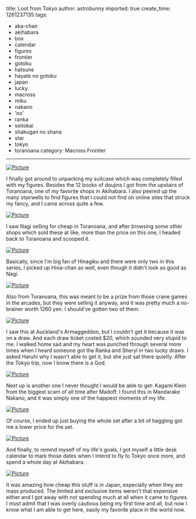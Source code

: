 title: Loot from Tokyo
author: astrobunny
imported: true
create_time: 1261237135
tags:
- aka-chan
- akihabara
- box
- calendar
- figures
- frontier
- gotoku
- hatsune
- hayate no gotoku
- japan
- lucky
- macross
- miku
- nakano
- 'no'
- ranka
- seitokai
- shakugan no shana
- star
- tokyo
- toranoana
category: Macross Frontier
---
 [![](wp-uploads/2009/12/wpid-sml_100_8023-500x375.jpg "Picture")](/images/wp-uploads/2009/12/wpid-sml_100_8023.jpg)  
  
I finally got around to unpacking my suitcase which was completely filled with my figures. Besides the 12 books of doujins I got from the upstairs of Toranoana, one of my favorite shops in Akihabara. I also peered up the many stairwells to find figures that I could not find on online sites that struck my fancy, and I came across quite a few.  
<!--more-->  
 [![](wp-uploads/2009/12/wpid-sml_100_8031-500x666.jpg "Picture")](/images/wp-uploads/2009/12/wpid-sml_100_8031.jpg)  
  
I saw Nagi selling for cheap in Toranoana, and after browsing some other shops which sold these at like, more than the price on this one, I headed back to Toranoana and scooped it.  
  
 [![](wp-uploads/2009/12/wpid-sml_100_8034-500x666.jpg "Picture")](/images/wp-uploads/2009/12/wpid-sml_100_8034.jpg)  
  
Basically, since I'm big fan of Hinagiku and there were only two in this series, I picked up Hina-chan as well, even though it didn't look as good as Nagi.  
  
 [![](wp-uploads/2009/12/wpid-sml_100_8029-500x666.jpg "Picture")](/images/wp-uploads/2009/12/wpid-sml_100_8029.jpg)  
  
Also from Toranoana, this was meant to be a prize from those crane games in the arcades, but they were selling it anyway, and it was pretty much a no-brainer worth 1260 yen. I should've gotten two of them.  
  
 [![](wp-uploads/2009/12/wpid-sml_100_8030-500x666.jpg "Picture")](/images/wp-uploads/2009/12/wpid-sml_100_8030.jpg)  
  
I saw this at Auckland's Armaggeddon, but I couldn't get it because it was on a draw. And each draw ticket costed $20, which sounded very stupid to me. I walked home sad and my heart was punched through several more times when I heard someone got the Ranka and Sheryl in two lucky draws. I asked Haruhi why I wasn't able to get it, but she just sat there quietly. After the Tokyo trip, now I know there is a God.  
  
 [![](wp-uploads/2009/12/wpid-sml_100_8032-500x666.jpg "Picture")](/images/wp-uploads/2009/12/wpid-sml_100_8032.jpg)  
  
Next up is another one I never thought I would be able to get: Kagami Klein from the biggest scam of all time after Madoff. I found this in Mandarake Nakano, and it was simply one of the happiest moments of my life.  
  
 [![](wp-uploads/2009/12/wpid-sml_100_8033-500x375.jpg "Picture")](/images/wp-uploads/2009/12/wpid-sml_100_8033.jpg)  
  
Of course, I ended up just buying the whole set after a bit of haggling got me a lower price for the set.  
  
 [![](wp-uploads/2009/12/wpid-sml_100_8027-500x375.jpg "Picture")](/images/wp-uploads/2009/12/wpid-sml_100_8027.jpg)  
  
And finally, to remind myself of my life's goals, I got myself a little desk calendar to mark those dates when I intend to fly to Tokyo once more, and spend a whole day at Akihabara.  
  
 [![](wp-uploads/2009/12/wpid-sml_100_7955-500x666.jpg "Picture")](/images/wp-uploads/2009/12/wpid-sml_100_7955.jpg)  
  
It was amazing how cheap this stuff is in Japan, especially when they are mass produced. The limited and exclusive items weren't that expensive either and I got away with not spending much at all when it came to figures. I must admit that I was overly cautious being my first time and all, but now I know what I am able to get here, easily my favorite place in the world now.